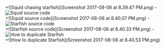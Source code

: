 +![Squid chasing starfish](Screenshot 2017-08-06 at 8.39.47 PM.png)
 -![Squid source code]()		 
 +![Squid source code](Screenshot 2017-08-06 at 8.40.07 PM.png)
 -![Starfish source code]()		 
 +![Starfish source code](Screenshot 2017-08-06 at 8.40.33 PM.png)
 -![How to duplicate Starfish]()		 
 +![How to duplicate Starfish](Screenshot 2017-08-06 at 8.40.53 PM.png)
